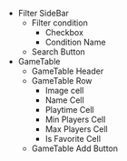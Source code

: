 
- Filter SideBar
    - Filter condition
        - Checkbox
        - Condition Name
    - Search Button
- GameTable
    - GameTable Header
    - GameTable Row
        - Image cell
        - Name Cell
        - Playtime Cell
        - Min Players Cell
        - Max Players Cell
        - Is Favorite Cell
    - GameTable Add Button